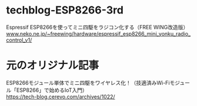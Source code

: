 # techblog-ESP8266-3rd
Espressif ESP8266を使ってミニ四駆をラジコン化する（FREE WING改造版）
www.neko.ne.jp/~freewing/hardware/espressif_esp8266_mini_yonku_radio_control_v1/

# 元のオリジナル記事
ESP8266モジュール単体でミニ四駆をワイヤレス化！（技適済みWi-Fiモジュール「ESP8266」で始めるIoT入門）  
https://tech-blog.cerevo.com/archives/1022/

